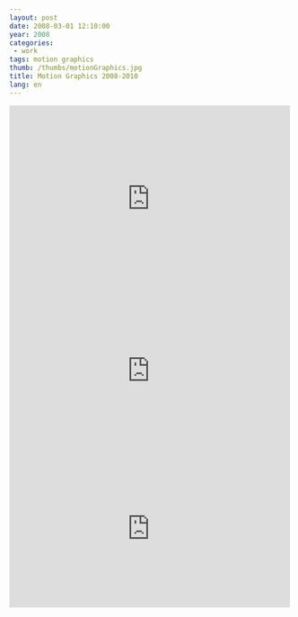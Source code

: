 ```yaml
---
layout: post
date: 2008-03-01 12:10:00
year: 2008
categories:
 - work
tags: motion graphics
thumb: /thumbs/motionGraphics.jpg
title: Motion Graphics 2008-2010
lang: en
---
```


<iframe src="https://player.vimeo.com/video/19293269?byline=0&portrait=0" width="500" height="331" frameborder="0" webkitallowfullscreen mozallowfullscreen allowfullscreen></iframe>

<iframe src="https://player.vimeo.com/video/19293114?byline=0&portrait=0" width="500" height="281" frameborder="0" webkitallowfullscreen mozallowfullscreen allowfullscreen></iframe>

<iframe src="https://player.vimeo.com/video/19293208?byline=0&portrait=0" width="500" height="281" frameborder="0" webkitallowfullscreen mozallowfullscreen allowfullscreen></iframe>
